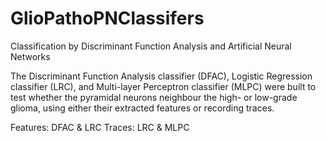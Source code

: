# GlioPathoPNClassifers
Classification by Discriminant Function Analysis and Artificial Neural Networks

The Discriminant Function Analysis classifier (DFAC), Logistic Regression classifier (LRC), and Multi-layer Perceptron classifier (MLPC) were built to test whether the pyramidal neurons neighbour the high- or low-grade glioma, using either their extracted features or recording traces.

Features: DFAC & LRC
Traces: LRC & MLPC
